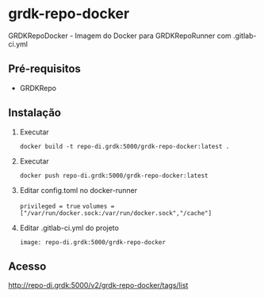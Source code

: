 # grdk-repo-docker

GRDKRepoDocker - Imagem do Docker para GRDKRepoRunner com .gitlab-ci.yml

## Pré-requisitos

* GRDKRepo

## Instalação

1. Executar

	``docker build -t repo-di.grdk:5000/grdk-repo-docker:latest .``

2. Executar

	``docker push repo-di.grdk:5000/grdk-repo-docker:latest``

3. Editar config.toml no docker-runner

	``privileged = true``
	``volumes = ["/var/run/docker.sock:/var/run/docker.sock","/cache"]``
	
4. Editar .gitlab-ci.yml do projeto

	``image: repo-di.grdk:5000/grdk-repo-docker``

## Acesso

http://repo-di.grdk:5000/v2/grdk-repo-docker/tags/list
